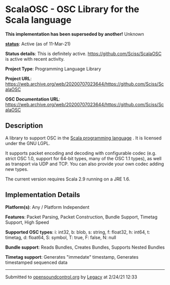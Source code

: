 # ScalaOSC - OSC Library for the Scala language

**This implementation has been superseded by another!**
Unknown

**[status](../implementation-status.html)**: Active (as of 11-Mar-21)

**Status details**: 
This is definitely active. https://github.com/Sciss/ScalaOSC is active with recent activity.

**Project Type**: Programming Language Library

**Project URL**: <https://web.archive.org/web/20200707023644/https://github.com/Sciss/ScalaOSC>

**OSC Documentation URL**: <https://web.archive.org/web/20200707023644/https://github.com/Sciss/ScalaOSC>

## Description

A library to support OSC in the [Scala programming language](http://www.scala-lang.org/) . It is licensed under the GNU LGPL. <p> It supports packet encoding and decoding with configurable codec (e.g. strict OSC 1.0, support for 64-bit types, many of the OSC 1.1 types), as well as transport via UDP and TCP. You can also provide your own codec adding new types. <p> The current version requires Scala 2.9 running on a JRE 1.6.

## Implementation Details

**Platform(s)**: Any / Platform Independent

**Features**: Packet Parsing, Packet Construction, Bundle Support, Timetag Support, High Speed

**Supported OSC types**: i: int32, b: blob, s: string, f: float32, h: int64, t: timetag, d: float64, S: symbol, T: true, F: false, N: null

**Bundle support**: Reads Bundles, Creates Bundles, Supports Nested Bundles

**Timetag support**: Generates "immedate" timestamp, Generates timestamped sequenced data

---
Submitted to [opensoundcontrol.org](https://opensoundcontrol.org) by [Legacy](https://web.archive.org) at 2/24/21 12:33

